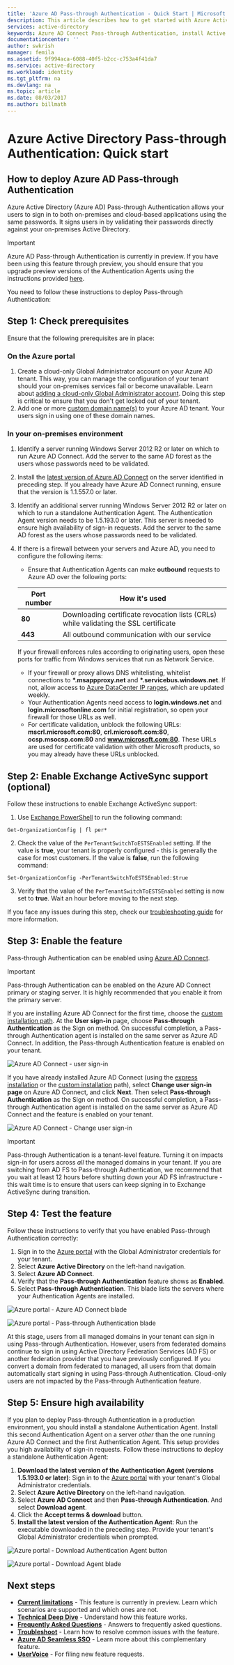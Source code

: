 ```yaml
---
title: 'Azure AD Pass-through Authentication - Quick Start | Microsoft Docs'
description: This article describes how to get started with Azure Active Directory (Azure AD) Pass-through Authentication.
services: active-directory
keywords: Azure AD Connect Pass-through Authentication, install Active Directory, required components for Azure AD, SSO, Single Sign-on
documentationcenter: ''
author: swkrish
manager: femila
ms.assetid: 9f994aca-6088-40f5-b2cc-c753a4f41da7
ms.service: active-directory
ms.workload: identity
ms.tgt_pltfrm: na
ms.devlang: na
ms.topic: article
ms.date: 08/03/2017
ms.author: billmath
---
```


# Azure Active Directory Pass-through Authentication: Quick start

## How to deploy Azure AD Pass-through Authentication

Azure Active Directory (Azure AD) Pass-through Authentication allows your users to sign in to both on-premises and cloud-based applications using the same passwords. It signs users in by validating their passwords directly against your on-premises Active Directory.

>[!IMPORTANT]
>Azure AD Pass-through Authentication is currently in preview. If you have been using this feature through preview, you should ensure that you upgrade preview versions of the Authentication Agents using the instructions provided [here](./active-directory-aadconnect-pass-through-authentication-upgrade-preview-authentication-agents.md).

You need to follow these instructions to deploy Pass-through Authentication:

## Step 1: Check prerequisites

Ensure that the following prerequisites are in place:

### On the Azure portal

1. Create a cloud-only Global Administrator account on your Azure AD tenant. This way, you can manage the configuration of your tenant should your on-premises services fail or become unavailable. Learn about [adding a cloud-only Global Administrator account](../active-directory-users-create-azure-portal.md). Doing this step is critical to ensure that you don't get locked out of your tenant.
2. Add one or more [custom domain name(s)](../active-directory-add-domain.md) to your Azure AD tenant. Your users sign in using one of these domain names.

### In your on-premises environment

1. Identify a server running Windows Server 2012 R2 or later on which to run Azure AD Connect. Add the server to the same AD forest as the users whose passwords need to be validated.
2. Install the [latest version of Azure AD Connect](https://www.microsoft.com/download/details.aspx?id=47594) on the server identified in preceding step. If you already have Azure AD Connect running, ensure that the version is 1.1.557.0 or later.
3. Identify an additional server running Windows Server 2012 R2 or later on which to run a standalone Authentication Agent. The Authentication Agent version needs to be 1.5.193.0 or later. This server is needed to ensure high availability of sign-in requests. Add the server to the same AD forest as the users whose passwords need to be validated.
4. If there is a firewall between your servers and Azure AD, you need to configure the following items:
   - Ensure that Authentication Agents can make **outbound** requests to Azure AD over the following ports:
   
   | Port number | How it's used |
   | --- | --- |
   | **80** | Downloading certificate revocation lists (CRLs) while validating the SSL certificate |
   | **443** | All outbound communication with our service |
   
   If your firewall enforces rules according to originating users, open these ports for traffic from Windows services that run as  Network Service.
   - If your firewall or proxy allows DNS whitelisting, whitelist connections to **\*.msappproxy.net** and **\*.servicebus.windows.net**. If not, allow access to [Azure DataCenter IP ranges](https://www.microsoft.com/download/details.aspx?id=41653), which are updated weekly.
   - Your Authentication Agents need access to **login.windows.net** and **login.microsoftonline.com** for initial registration, so open your firewall for those URLs as well.
   - For certificate validation, unblock the following URLs: **mscrl.microsoft.com:80**, **crl.microsoft.com:80**, **ocsp.msocsp.com:80** and **www.microsoft.com:80**. These URLs are used for certificate validation with other Microsoft products, so you may already have these URLs unblocked.
   

## Step 2: Enable Exchange ActiveSync support (optional)

Follow these instructions to enable Exchange ActiveSync support:

1. Use [Exchange PowerShell](https://technet.microsoft.com/library/mt587043(v=exchg.150).aspx) to run the following command:
```
Get-OrganizationConfig | fl per*
```

2. Check the value of the `PerTenantSwitchToESTSEnabled` setting. If the value is **true**, your tenant is properly configured - this is generally the case for most customers. If the value is **false**, run the following command:
```
Set-OrganizationConfig -PerTenantSwitchToESTSEnabled:$true
```

3. Verify that the value of the `PerTenantSwitchToESTSEnabled` setting is now set to **true**. Wait an hour before moving to the next step.

If you face any issues during this step, check our [troubleshooting guide](active-directory-aadconnect-troubleshoot-pass-through-authentication.md#exchange-activesync-configuration-issues) for more information.

## Step 3: Enable the feature

Pass-through Authentication can be enabled using [Azure AD Connect](active-directory-aadconnect.md).

>[!IMPORTANT]
>Pass-through Authentication can be enabled on the Azure AD Connect primary or staging server. It is highly recommended that you enable it from the primary server.

If you are installing Azure AD Connect for the first time, choose the [custom installation path](active-directory-aadconnect-get-started-custom.md). At the **User sign-in** page, choose **Pass-through Authentication** as the Sign on method. On successful completion, a Pass-through Authentication agent is installed on the same server as Azure AD Connect. In addition, the Pass-through Authentication feature is enabled on your tenant.

![Azure AD Connect - user sign-in](./media/active-directory-aadconnect-sso/sso3.png)

If you have already installed Azure AD Connect (using the [express installation](active-directory-aadconnect-get-started-express.md) or the [custom installation](active-directory-aadconnect-get-started-custom.md) path), select **Change user sign-in page** on Azure AD Connect, and click **Next**. Then select **Pass-through Authentication** as the Sign on method. On successful completion, a Pass-through Authentication agent is installed on the same server as Azure AD Connect and the feature is enabled on your tenant.

![Azure AD Connect - Change user sign-in](./media/active-directory-aadconnect-user-signin/changeusersignin.png)

>[!IMPORTANT]
>Pass-through Authentication is a tenant-level feature. Turning it on impacts sign-in for users across _all_ the managed domains in your tenant. If you are switching from AD FS to Pass-through Authentication, we recommend that you wait at least 12 hours before shutting down your AD FS infrastructure - this wait time is to ensure that users can keep signing in to Exchange ActiveSync during transition.

## Step 4: Test the feature

Follow these instructions to verify that you have enabled Pass-through Authentication correctly:

1. Sign in to the [Azure portal](https://portal.azure.com) with the Global Administrator credentials for your tenant.
2. Select **Azure Active Directory** on the left-hand navigation.
3. Select **Azure AD Connect**.
4. Verify that the **Pass-through Authentication** feature shows as **Enabled**.
5. Select **Pass-through Authentication**. This blade lists the servers where your Authentication Agents are installed.

![Azure portal - Azure AD Connect blade](./media/active-directory-aadconnect-pass-through-authentication/pta7.png)

![Azure portal - Pass-through Authentication blade](./media/active-directory-aadconnect-pass-through-authentication/pta8.png)

At this stage, users from all managed domains in your tenant can sign in using Pass-through Authentication. However, users from federated domains continue to sign in using Active Directory Federation Services (AD FS) or another federation provider that you have previously configured. If you convert a domain from federated to managed, all users from that domain automatically start signing in using Pass-through Authentication. Cloud-only users are not impacted by the Pass-through Authentication feature.

## Step 5: Ensure high availability

If you plan to deploy Pass-through Authentication in a production environment, you should install a standalone Authentication Agent. Install this second Authentication Agent on a server _other_ than the one running Azure AD Connect and the first Authentication Agent. This setup provides you high availability of sign-in requests. Follow these instructions to deploy a standalone Authentication Agent:

1. **Download the latest version of the Authentication Agent (versions 1.5.193.0 or later)**: Sign in to the [Azure portal](https://portal.azure.com) with your tenant's Global Administrator credentials.
2. Select **Azure Active Directory** on the left-hand navigation.
3. Select **Azure AD Connect** and then **Pass-through Authentication**. And select **Download agent**.
4. Click the **Accept terms & download** button.
5. **Install the latest version of the Authentication Agent**: Run the executable downloaded in the preceding step. Provide your tenant's Global Administrator credentials when prompted.

![Azure portal - Download Authentication Agent button](./media/active-directory-aadconnect-pass-through-authentication/pta9.png)

![Azure portal - Download Agent blade](./media/active-directory-aadconnect-pass-through-authentication/pta10.png)

## Next steps
- [**Current limitations**](active-directory-aadconnect-pass-through-authentication-current-limitations.md) - This feature is currently in preview. Learn which scenarios are supported and which ones are not.
- [**Technical Deep Dive**](active-directory-aadconnect-pass-through-authentication-how-it-works.md) - Understand how this feature works.
- [**Frequently Asked Questions**](active-directory-aadconnect-pass-through-authentication-faq.md) - Answers to frequently asked questions.
- [**Troubleshoot**](active-directory-aadconnect-troubleshoot-pass-through-authentication.md) - Learn how to resolve common issues with the feature.
- [**Azure AD Seamless SSO**](active-directory-aadconnect-sso.md) - Learn more about this complementary feature.
- [**UserVoice**](https://feedback.azure.com/forums/169401-azure-active-directory/category/160611-directory-synchronization-aad-connect) - For filing new feature requests.
